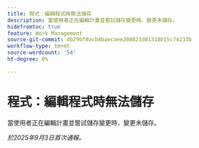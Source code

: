 ```yaml
---
title: 程式：編輯程式時無法儲存
description: 當使用者正在編輯計畫並嘗試儲存變更時，變更未儲存。
hidefromtoc: true
feature: Work Management
source-git-commit: db29bf0acb4baecaee208821d81318b15c74233b
workflow-type: tm+mt
source-wordcount: '54'
ht-degree: 0%

---
```



# 程式：編輯程式時無法儲存

當使用者正在編輯計畫並嘗試儲存變更時，變更未儲存。

_於2025年9月3日首次通報。_
